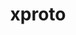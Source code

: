 ---
title: "xproto"
layout: cache
category: package
meta: {"versions": ["7.0.31"], "compilers": ["gcc@8.3.1", "gcc@9.3.0", "gcc@8.1.0", "gcc@7.5.0", "gcc@7.3.1", "gcc@8.4.1", "gcc@7.3.0", "gcc@10.3.0"]}
spec_files: 
 - "xproto@7.0.31%gcc@9.3.0 arch=linux-ubuntu20.04-x86_64": spec-0.json
 - "xproto@7.0.31%gcc@8.3.1 arch=linux-rhel8-x86_64": spec-1.json
 - "xproto@7.0.31%gcc@7.3.0 arch=linux-rhel7-ppc64le": spec-2.json
 - "xproto@7.0.31%gcc@9.3.0 arch=linux-ubuntu20.04-ppc64le": spec-3.json
 - "xproto@7.0.31%gcc@7.5.0 arch=linux-ubuntu18.04-ppc64le": spec-4.json
 - "xproto@7.0.31%gcc@7.5.0 arch=linux-ubuntu18.04-x86_64": spec-5.json
 - "xproto@7.0.31%gcc@8.1.0 arch=linux-rhel7-x86_64": spec-6.json
 - "xproto@7.0.31%gcc@8.4.1 arch=linux-rhel8-x86_64": spec-7.json
 - "xproto@7.0.31%gcc@8.3.1 arch=linux-rhel8-ppc64le": spec-8.json
 - "xproto@7.0.31%gcc@7.3.0 arch=linux-rhel7-x86_64": spec-9.json
 - "xproto@7.0.31%gcc@7.3.0 arch=linux-ubuntu18.04-x86_64": spec-10.json
 - "xproto@7.0.31%gcc@9.3.0 arch=linux-rhel7-x86_64": spec-11.json
 - "xproto@7.0.31%gcc@10.3.0 arch=linux-ubuntu21.04-x86_64": spec-12.json
 - "xproto@7.0.31%gcc@7.3.1 arch=linux-amzn2-x86_64": spec-13.json
 - "xproto@7.0.31%gcc@7.3.0 arch=linux-ubuntu18.04-ppc64le": spec-14.json
 - "xproto@7.0.31%gcc@9.3.0 arch=linux-rhel7-ppc64le": spec-15.json
 - "xproto@7.0.31%gcc@7.3.0 arch=linux-centos7-x86_64": spec-16.json
 - "xproto@7.0.31%gcc@7.3.0 arch=linux-rhel8-x86_64": spec-17.json
 - "xproto@7.0.31%gcc@7.3.0 arch=linux-centos8-x86_64": spec-18.json
 - "xproto@7.0.31%gcc@9.3.0 arch=cray-cnl7-haswell": spec-19.json
 - "xproto@7.0.31%gcc@7.3.0 arch=linux-centos7-ppc64le": spec-20.json

---